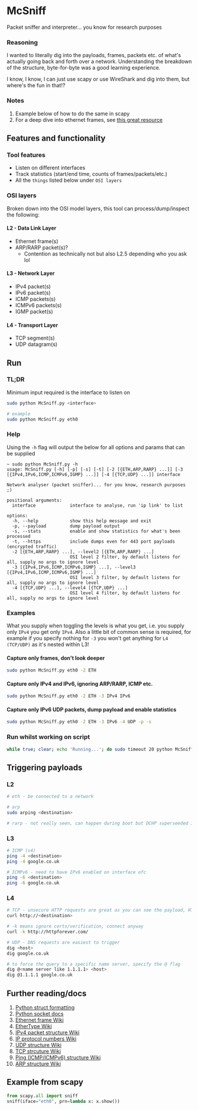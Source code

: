 # McSniff
Packet sniffer and interpreter... you know for research purposes

### Reasoning
I wanted to literally dig into the payloads, frames, packets etc. of what's actually going back and forth over a network. Understanding the breakdown of the structure, byte-for-byte was a good learning experience. 

I know, I know, I can just use scapy or use WireShark and dig into them, but where's the fun in that!?

### Notes 
1. Example below of how to do the same in scapy
2. For a deep dive into ethernet frames, see [this great resource](https://www.freecodecamp.org/news/the-complete-guide-to-the-ethernet-protocol/)

## Features and functionality
### Tool features
* Listen on different interfaces
* Track statistics (start/end time, counts of frames/packets/etc.)
* All the `things` listed below under `OSI layers`

### OSI layers
Broken down into the OSI model layers, this tool can process/dump/inspect the following:
#### L2 - Data Link Layer
* Ethernet frame(s)
* ARP/RARP packet(s)?
  * Contention as technically not but also L2.5 depending who you ask lol

#### L3 - Network Layer
* IPv4 packet(s)
* IPv6 packet(s)
* ICMP packets(s)
* ICMPv6 packets(s)
* IGMP packet(s)

#### L4 - Transport Layer
* TCP segment(s)
* UDP datagram(s)

## Run
### TL;DR
Minimum input required is the interface to listen on
```bash
sudo python McSniff.py <interface>

# example
sudo python McSniff.py eth0
```
### Help
Using the `-h` flag will output the below for all options and params that can be supplied
```
~ sudo python McSniff.py -h
usage: McSniff.py [-h] [-p] [-s] [-t] [-2 [{ETH,ARP,RARP} ...]] [-3 [{IPv4,IPv6,ICMP,ICMPv6,IGMP} ...]] [-4 [{TCP,UDP} ...]] interface

Network analyser (packet sniffer)... for you know, research purposes ;)

positional arguments:
  interface             interface to analyse, run 'ip link' to list

options:
  -h, --help            show this help message and exit
  -p, --payload         dump payload output
  -s, --stats           enable and show statistics for what's been processed
  -t, --https           include dumps even for 443 port payloads (encrypted traffic)
  -2 [{ETH,ARP,RARP} ...], --level2 [{ETH,ARP,RARP} ...]
                        OSI level 2 filter, by default listens for all, supply no args to ignore level
  -3 [{IPv4,IPv6,ICMP,ICMPv6,IGMP} ...], --level3 [{IPv4,IPv6,ICMP,ICMPv6,IGMP} ...]
                        OSI level 3 filter, by default listens for all, supply no args to ignore level
  -4 [{TCP,UDP} ...], --level4 [{TCP,UDP} ...]
                        OSI level 4 filter, by default listens for all, supply no args to ignore level

```

### Examples
What you supply when toggling the levels is what you get, i.e. you supply only `IPv4` you get only `IPv4`. Also a little bit of common sense is required, for example if you specify nothing for `-3` you won't get anything for `L4 (TCP/UDP)` as it's nested within L3!

#### Capture only frames, don't look deeper
```bash
sudo python McSniff.py eth0 -2 ETH
```

#### Capture only IPv4 and IPv6, ignoring ARP/RARP, ICMP etc.
```bash
sudo python McSniff.py eth0 -2 ETH -3 IPv4 IPv6
```

#### Capture only IPv6 UDP packets, dump payload and enable statistics
```bash
sudo python McSniff.py eth0 -2 ETH -3 IPv6 -4 UDP -p -s
```

### Run whilst working on script
```bash
while true; clear; echo 'Running...'; do sudo timeout 20 python McSniff.py eth0; echo 'Sleeping...'; sleep 5; done
```

## Triggering payloads
### L2
```bash
# eth - be connected to a network

# arp
sudo arping <destination>

# rarp - not really seen, can happen during boot but DCHP superseeded it
```

### L3
```bash
# ICMP (v4)
ping -4 <destination>
ping -4 google.co.uk

# ICMPv6 - need to have IPv6 enabled on interface ofc
ping -6 <destination>
ping -6 google.co.uk
```

### L4
```bash
# TCP - unsecure HTTP requests are great as you can see the payload, HTTPS is encrypted so you can't see payload (unless you have the certs to decrypt)
curl http://<destination>

# -k means ignore certs/verification, connect anyway
curl -k http://httpforever.com/

# UDP - DNS requests are easiest to trigger
dig <host>
dig google.co.uk

# to force the query to a specific name server, specify the @ flag
dig @<name server like 1.1.1.1> <host>
dig @1.1.1.1 google.co.uk
```

## Further reading/docs
1. [Python struct formatting](https://docs.python.org/3/library/struct.html#format-characters)
2. [Python socket docs](https://docs.python.org/3/library/socket.html)
3. [Ethernet frame Wiki](https://en.wikipedia.org/wiki/Ethernet_frame)
4. [EtherType Wiki](https://en.wikipedia.org/wiki/EtherType)
5. [IPv4 packet structure Wiki](https://en.wikipedia.org/wiki/IPv4#Packet_structure)
6. [IP protocol numbers Wiki](https://en.wikipedia.org/wiki/List_of_IP_protocol_numbers)
7. [UDP structure Wiki](https://en.wikipedia.org/wiki/User_Datagram_Protocol#UDP_datagram_structure)
8. [TCP strcuture Wiki](https://en.wikipedia.org/wiki/Transmission_Control_Protocol#TCP_segment_structure)
9. [Ping (ICMP/ICMPv6) structure Wiki](https://en.wikipedia.org/wiki/Ping_(networking_utility)#Message_format)
10. [ARP structure Wiki](https://en.wikipedia.org/wiki/Address_Resolution_Protocol#Packet_structure)

## Example from scapy
```python
from scapy.all import sniff
sniff(iface="eth0", prn=lambda x: x.show())
```